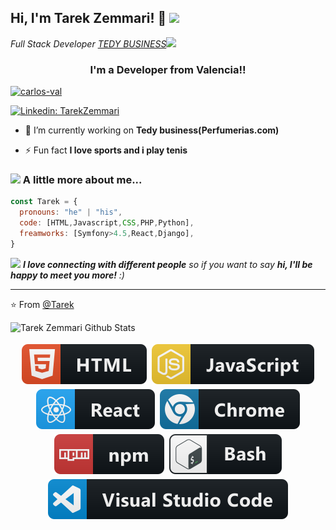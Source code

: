  


<h2> Hi, I'm Tarek Zemmari! 👋 <img src="https://media.giphy.com/media/mGcNjsfWAjY5AEZNw6/giphy.gif" width="50"></h2>

<p><em>Full Stack Developer <a href="http://www.unb.br">TEDY BUSINESS</a><img src="https://media.giphy.com/media/fYSnHlufseco8Fh93Z/giphy.gif" width="30"></br>
</em></p>


<h3 align="center">I'm a Developer from Valencia!!</h3>



<p align="left"> <a href="https://github.com/ryo-ma/github-profile-trophy"><img src="https://github-profile-trophy.vercel.app/?username=carlos-val" alt="carlos-val" /></a> </p>


[![Linkedin: TarekZemmari](https://img.shields.io/badge/Linkedin-Tarek%20Zemmari-blue)](https://www.linkedin.com/in/tarek-zemmari/)


- 🔭 I’m currently working on **Tedy business(Perfumerias.com)**


- ⚡ Fun fact **I love sports and i play tenis**




### <img src="https://media.giphy.com/media/VgCDAzcKvsR6OM0uWg/giphy.gif" width="50"> A little more about me...  

```javascript
const Tarek = {
  pronouns: "he" | "his",
  code: [HTML,Javascript,CSS,PHP,Python],
  freamworks: [Symfony>4.5,React,Django],
}
```

<img src="https://media.giphy.com/media/LnQjpWaON8nhr21vNW/giphy.gif" width="60"> <em><b>I love connecting with different people</b> so if you want to say <b>hi, I'll be happy to meet you more!</b> :)</em>

---

⭐️ From [@Tarek](https://github.com/T-zemmari)


![Tarek Zemmari Github Stats](https://github-readme-stats.vercel.app/api?username=T-zemmari&show_icons=true&title_color=fff&icon_color=79ff97&text_color=9f9f9f&bg_color=151515)

<p align="center">
 <img src="https://raw.githubusercontent.com/8bithemant/8bithemant/master/svg/dev/languages/html.svg" alt="Twitter" style="vertical-align:top; margin:4px"><img <img src="https://raw.githubusercontent.com/8bithemant/8bithemant/master/svg/dev/languages/js.svg" alt="Twitter" style="vertical-align:top; margin:4px"><img src="https://raw.githubusercontent.com/8bithemant/8bithemant/master/svg/dev/frameworks/react.svg" alt="Twitter" style="vertical-align:top; margin:4px"><img src="https://raw.githubusercontent.com/8bithemant/8bithemant/master/svg/dev/misc/chrome.svg" alt="Twitter" style="vertical-align:top; margin:4px"><img src="https://raw.githubusercontent.com/8bithemant/8bithemant/master/svg/dev/services/npm.svg" alt="Twitter" style="vertical-align:top; margin:4px"><img src="https://raw.githubusercontent.com/8bithemant/8bithemant/master/svg/dev/tools/bash.svg" alt="Twitter" style="vertical-align:top; margin:4px"><img src="https://raw.githubusercontent.com/8bithemant/8bithemant/master/svg/dev/tools/visualstudio_code.svg" alt="Twitter" style="vertical-align:top; margin:4px">

</p>




<!--
**T-zemmari/T-zemmari** is a ✨ _special_ ✨ repository because its `README.md` (this file) appears on your GitHub profile.

Here are some ideas to get you started:

- 🔭 I’m currently working on ...
- 🌱 I’m currently learning ...
- 👯 I’m looking to collaborate on ...
- 🤔 I’m looking for help with ...
- 💬 Ask me about ...
- 📫 How to reach me: ...
- 😄 Pronouns: ...
- ⚡ Fun fact: ...
-->
